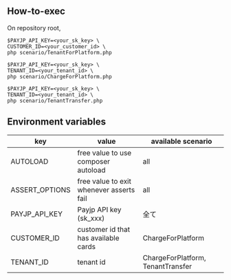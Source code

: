 ## How-to-exec

On repository root,

```$sh
$PAYJP_API_KEY=<your_sk_key> \
CUSTOMER_ID=<your_customer_id> \
php scenario/TenantForPlatform.php

$PAYJP_API_KEY=<your_sk_key> \
TENANT_ID=<your_tenant_id> \
php scenario/ChargeForPlatform.php

$PAYJP_API_KEY=<your_sk_key> \
TENANT_ID=<your_tenant_id> \
php scenario/TenantTransfer.php
```

## Environment variables

|key|value|available scenario|
|---|---|---|
|AUTOLOAD|free value to use composer autoload|all|
|ASSERT_OPTIONS|free value to exit whenever asserts fail|all|
|PAYJP_API_KEY|Payjp API key (sk_xxx)|全て|
|CUSTOMER_ID|customer id that has available cards|ChargeForPlatform|
|TENANT_ID|tenant id|ChargeForPlatform, TenantTransfer|
